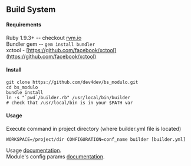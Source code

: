 ## Build System

#### Requirements
Ruby 1.9.3+ --  checkout [rvm.io](https://rvm.io/)  
Bundler gem -- `gem install bundler`  
xctool - [https://github.com/facebook/xctool](https://github.com/facebook/xctool)

#### Install

	git clone https://github.com/dev4dev/bs_modulo.git
	cd bs_modulo
	bundle install
	ln -s "`pwd`/builder.rb" /usr/local/bin/builder
	# check that /usr/local/bin is in your $PATH var

#### Usage
Execute command in project directory (where builder.yml file is located)

	WORKSPACE=/project/dir CONFIGURATION=conf_name builder [builder.yml]

Usage [documentation](https://github.com/dev4dev/bs_modulo/blob/master/docs/USAGE.md).  
Module's config params [documentation](https://github.com/dev4dev/bs_modulo/blob/master/docs/CONFIGURATION.md).
